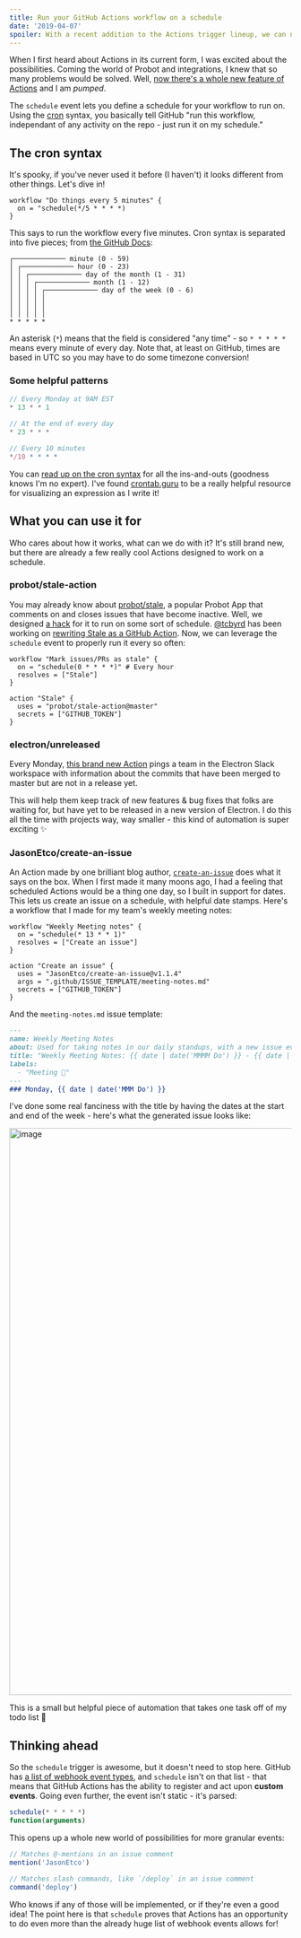 ```yaml
---
title: Run your GitHub Actions workflow on a schedule
date: '2019-04-07'
spoiler: With a recent addition to the Actions trigger lineup, we can now tell GitHub to run our workflow on a schedule. Let's see how!
---
```


When I first heard about Actions in its current form, I was excited about the possibilities. Coming the world of Probot and integrations, I knew that so many problems would be solved. Well, [now there's a whole new feature of Actions](https://developer.github.com/actions/changes/2019-04-05-scheduling-workflows/) and I am _pumped_.

The `schedule` event lets you define a schedule for your workflow to run on. Using the [cron](https://pubs.opengroup.org/onlinepubs/9699919799/utilities/crontab.html#tag_20_25_07) syntax, you basically tell GitHub "run this workflow, independant of any activity on the repo - just run it on my schedule."

## The cron syntax

It's spooky, if you've never used it before (I haven't) it looks different from other things. Let's dive in!

```hcl{2}
workflow "Do things every 5 minutes" {
  on = "schedule(*/5 * * * *)
}
```

This says to run the workflow every five minutes. Cron syntax is separated into five pieces; from [the GitHub Docs](https://developer.github.com/actions/managing-workflows/creating-and-cancelling-a-workflow/#scheduling-a-workflow):

```
┌───────────── minute (0 - 59)
│ ┌───────────── hour (0 - 23)
│ │ ┌───────────── day of the month (1 - 31)
│ │ │ ┌───────────── month (1 - 12)
│ │ │ │ ┌───────────── day of the week (0 - 6)
│ │ │ │ │                                   
│ │ │ │ │
│ │ │ │ │
* * * * *
```

An asterisk (`*`) means that the field is considered "any time" - so `* * * * *` means every minute of every day. Note that, at least on GitHub, times are based in UTC so you may have to do some timezone conversion!

### Some helpful patterns

```js
// Every Monday at 9AM EST
* 13 * * 1

// At the end of every day
* 23 * * *

// Every 10 minutes
*/10 * * * *
```

You can [read up on the cron syntax](https://www.netiq.com/documentation/cloud-manager-2-5/ncm-reference/data/bexyssf.html) for all the ins-and-outs (goodness knows I'm no expert). I've found [crontab.guru](https://crontab.guru) to be a really helpful resource for visualizing an expression as I write it!

## What you can use it for

Who cares about how it works, what can we do with it? It's still brand new, but there are already a few really cool Actions designed to work on a schedule.

### probot/stale-action

You may already know about [probot/stale](https://github.com/probot/stale), a popular Probot App that comments on and closes issues that have become inactive. Well, we designed [a hack](https://github.com/probot/scheduler) for it to run on some sort of schedule. [@tcbyrd](https://github.com/tcbyrd) has been working on [rewriting Stale as a GitHub Action](https://github.com/probot/stale-action). Now, we can leverage the `schedule` event to properly run it every so often:

```hcl
workflow "Mark issues/PRs as stale" {
  on = "schedule(0 * * * *)" # Every hour
  resolves = ["Stale"]
}

action "Stale" {
  uses = "probot/stale-action@master"
  secrets = ["GITHUB_TOKEN"]
}
```

### electron/unreleased

Every Monday, [this brand new Action](https://github.com/electron/unreleased) pings a team in the Electron Slack workspace with information about the commits that have been merged to master but are not in a release yet.

This will help them keep track of new features & bug fixes that folks are waiting for, but have yet to be released in a new version of Electron. I do this all the time with projects way, way smaller - this kind of automation is super exciting :sparkles:

### JasonEtco/create-an-issue

An Action made by one brilliant blog author, [`create-an-issue`](https://github.com/JasonEtco/create-an-issue) does what it says on the box. When I first made it many moons ago, I had a feeling that scheduled Actions would be a thing one day, so I built in support for dates. This lets us create an issue on a schedule, with helpful date stamps. Here's a workflow that I made for my team's weekly meeting notes:

```hcl
workflow "Weekly Meeting notes" {
  on = "schedule(* 13 * * 1)"
  resolves = ["Create an issue"]
}

action "Create an issue" {
  uses = "JasonEtco/create-an-issue@v1.1.4"
  args = ".github/ISSUE_TEMPLATE/meeting-notes.md"
  secrets = ["GITHUB_TOKEN"]
}
```

And the `meeting-notes.md` issue template:

```markdown
---
name: Weekly Meeting Notes
about: Used for taking notes in our daily standups, with a new issue every week.
title: "Weekly Meeting Notes: {{ date | date('MMMM Do') }} - {{ date | date('add', 5, 'days') | date('Do') }}"
labels:
  - "Meeting 💬"
---
### Monday, {{ date | date('MMM Do') }}
```

I've done some real fanciness with the title by having the dates at the start and end of the week - here's what the generated issue looks like:

<img width="1011" alt="image" src="https://user-images.githubusercontent.com/10660468/55686035-9aac6a80-592a-11e9-9657-f0c44c8b1957.png">

This is a small but helpful piece of automation that takes one task off of my todo list :tada:

## Thinking ahead

So the `schedule` trigger is awesome, but it doesn't need to stop here. GitHub has [a list of webhook event types](), and `schedule` isn't on that list - that means that GitHub Actions has the ability to register and act upon **custom events**. Going even further, the event isn't static - it's parsed:

```js
schedule(* * * * *)
function(arguments)
```

This opens up a whole new world of possibilities for more granular events:

```js
// Matches @-mentions in an issue comment
mention('JasonEtco')

// Matches slash commands, like `/deploy` in an issue comment
command('deploy')
```

Who knows if any of those will be implemented, or if they're even a good idea! The point here is that `schedule` proves that Actions has an opportunity to do even more than the already huge list of webhook events allows for!
